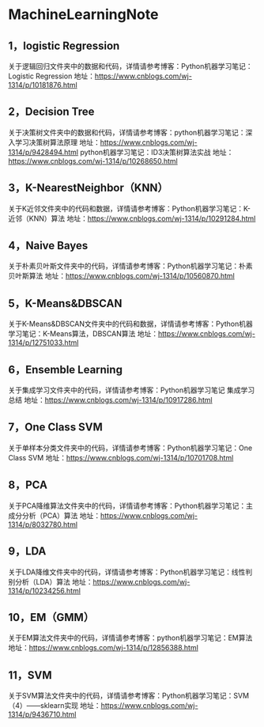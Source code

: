 # MachineLearningNote


## 1，logistic Regression 
关于逻辑回归文件夹中的数据和代码，详情请参考博客：Python机器学习笔记：Logistic Regression  地址：https://www.cnblogs.com/wj-1314/p/10181876.html


## 2，Decision Tree 
关于决策树文件夹中的数据和代码，详情请参考博客：python机器学习笔记：深入学习决策树算法原理  地址：https://www.cnblogs.com/wj-1314/p/9428494.html
                                              python机器学习笔记：ID3决策树算法实战     地址：https://www.cnblogs.com/wj-1314/p/10268650.html

## 3，K-NearestNeighbor（KNN）
关于K近邻文件夹中的代码和数据，详情请参考博客：Python机器学习笔记：K-近邻（KNN）算法  地址：https://www.cnblogs.com/wj-1314/p/10291284.html

## 4，Naive Bayes
关于朴素贝叶斯文件夹中的代码，详情请参考博客：Python机器学习笔记：朴素贝叶斯算法  地址：https://www.cnblogs.com/wj-1314/p/10560870.html

## 5，K-Means&DBSCAN
关于K-Means&DBSCAN文件夹中的代码和数据，详情请参考博客：Python机器学习笔记：K-Means算法，DBSCAN算法  地址：https://www.cnblogs.com/wj-1314/p/12751033.html

## 6，Ensemble Learning
关于集成学习文件夹中的代码，详情请参考博客：Python机器学习笔记 集成学习总结  地址：https://www.cnblogs.com/wj-1314/p/10917286.html

## 7，One Class SVM
关于单样本分类文件夹中的代码，详情请参考博客：Python机器学习笔记：One Class SVM  地址：https://www.cnblogs.com/wj-1314/p/10701708.html

## 8，PCA
关于PCA降维算法文件夹中的代码，详情请参考博客：Python机器学习笔记：主成分分析（PCA）算法  地址：https://www.cnblogs.com/wj-1314/p/8032780.html

## 9，LDA
关于LDA降维文件夹中的代码，详情请参考博客：Python机器学习笔记：线性判别分析（LDA）算法  地址：https://www.cnblogs.com/wj-1314/p/10234256.html

## 10，EM（GMM）
关于EM算法文件夹中的代码，详情请参考博客：python机器学习笔记：EM算法  地址：https://www.cnblogs.com/wj-1314/p/12856388.html

## 11，SVM
关于SVM算法文件夹中的代码，详情请参考博客：Python机器学习笔记：SVM（4）——sklearn实现  地址：https://www.cnblogs.com/wj-1314/p/9436710.html
    
  

